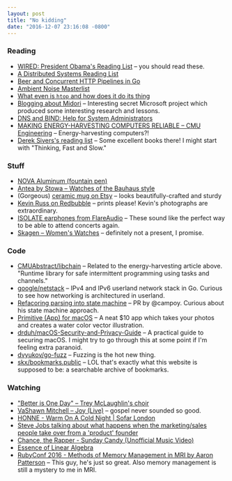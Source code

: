 ```yaml
---
layout: post
title: "No kidding"
date: "2016-12-07 23:16:08 -0800"
---
```


### Reading

- [WIRED: President Obama's Reading List](https://www.wired.com/2016/10/president-obama-reading-list/) – you should read these.
- [A Distributed Systems Reading List](https://dancres.github.io/Pages/)
- [Beer and Concurrent HTTP Pipelines in Go](https://damienradtke.com/post/beer-and-http-pipelines/)
- [Ambient Noise Masterlist](http://imgur.com/gallery/TZh6k)
- [What even is `htop` and how does it do its thing](https://peteris.rocks/blog/htop/)
- [Blogging about Midori](http://joeduffyblog.com/2015/11/03/blogging-about-midori/) – Interesting secret Microsoft project which produced some interesting research and lessons.
- [DNS and BIND: Help for System Administrators](https://www.amazon.com/DNS-BIND-Help-System-Administrators-ebook/dp/B0026OR2QS/)
- [MAKING ENERGY-HARVESTING COMPUTERS RELIABLE – CMU Engineering](https://engineering.cmu.edu/media/press/2016/10_28_energy_harvesting_computers.html) – Energy-harvesting computers?!
- [Derek Sivers's reading list](https://sivers.org/book) – Some excellent books there! I might start with "Thinking, Fast and Slow."

### Stuff

- [NOVA Aluminum (fountain pen)](https://www.namisu.com/collections/fountain-pens/products/nova-aluminium)
- [Antea by Stowa – Watches of the Bauhaus style](https://www.stowa.de/Antea/)
- (Gorgeous) [ceramic mug on Etsy](https://www.etsy.com/listing/241746189/coffee-cup-white-mat-made-to-order-in-2) – looks beautifully-crafted and sturdy
- [Kevin Russ on Redbubble](http://www.redbubble.com/de/people/kevinruss/collections/593925-mountains) – prints please! Kevin's photographs are extraordinary.
- [ISOLATE earphones from FlareAudio](https://flareaudio.com/products/earfoams/isolate/) – These sound like the perfect way to be able to attend concerts again.
- [Skagen – Women's Watches](http://m.skagen.com/us/en/women/watches.html) – definitely not a present, I promise.

### Code

- [CMUAbstract/libchain](https://github.com/CMUAbstract/libchain) – Related to the energy-harvesting article above. "Runtime library for safe intermittent programming using tasks and channels."
- [google/netstack](https://github.com/google/netstack) – IPv4 and IPv6 userland network stack in Go. Curious to see how networking is architectured in userland.
- [Refacoring parsing into state machine](https://github.com/campoy/embedmd/pull/21) – PR by @campoy. Curious about his state machine approach.
- [Primitive (App) for macOS](https://primitive.lol/) – A neat $10 app which takes your photos and creates a water color vector illustration.
- [drduh/macOS-Security-and-Privacy-Guide](https://github.com/drduh/macOS-Security-and-Privacy-Guide) – A practical guide to securing macOS. I might try to go through this at some point if I'm feeling extra paranoid.
- [dvyukov/go-fuzz](https://github.com/dvyukov/go-fuzz) – Fuzzing is the hot new thing.
- [skx/bookmarks.public](https://github.com/skx/bookmarks.public/) – LOL that's exactly what this website is supposed to be: a searchable archive of bookmarks.

### Watching

- ["Better is One Day" – Trey McLaughlin's choir](https://youtu.be/Lkm5KnBxFvQ?t=43)
- [VaShawn Mitchell – Joy (Live)](https://www.youtube.com/watch?v=Yl5lKSTtPR8) – gospel never sounded so good.
- [HONNE - Warm On A Cold Night | Sofar London](https://www.youtube.com/watch?v=qvEbZKiwYgo)
- [Steve Jobs talking about what happens when the marketing/sales people take over from a 'product' founder](https://mobile.twitter.com/ow/status/792284416286523392)
- [Chance, the Rapper - Sunday Candy (Unofficial Music Video)](https://www.youtube.com/watch?v=R1h9bcrC6Q8)
- [Essence of Linear Algebra](https://www.youtube.com/watch?v=kjBOesZCoqc&list=PLZHQObOWTQDPD3MizzM2xVFitgF8hE_ab)
- [RubyConf 2016 - Methods of Memory Management in MRI by Aaron Patterson](https://www.youtube.com/watch?v=r0UjXixkBV8) – This guy, he's just so great. Also memory management is still a mystery to me in MRI.
